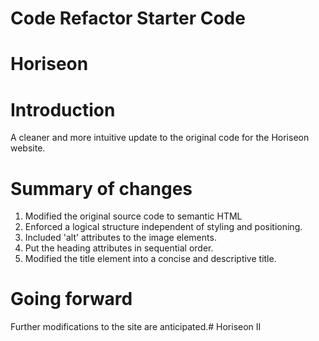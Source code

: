 # Code Refactor Starter Code
# Horiseon

# Introduction

A cleaner and more intuitive update to the original code for the Horiseon website.

# Summary of changes

1. Modified the original source code to semantic HTML
2. Enforced a logical structure independent of styling and positioning.
3. Included 'alt' attributes to the image elements.
4. Put the heading attributes in sequential order.
5. Modified the title element into a concise and descriptive title.

# Going forward

Further modifications to the site are anticipated.#   H o r i s e o n   I I  
 
